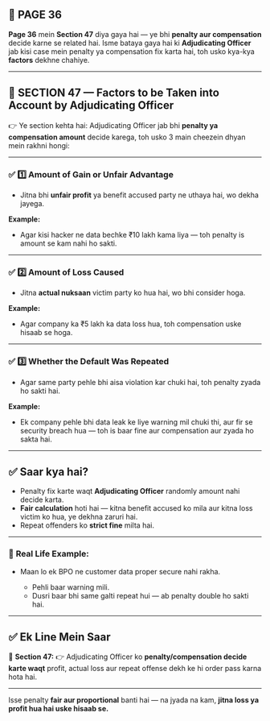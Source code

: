 ## 📄 **PAGE 36**

**Page 36** mein **Section 47** diya gaya hai — ye bhi **penalty aur compensation** decide karne se related hai.
Isme bataya gaya hai ki **Adjudicating Officer** jab kisi case mein penalty ya compensation fix karta hai, toh usko kya-kya **factors** dekhne chahiye.

---

## 🔹 **SECTION 47 — Factors to be Taken into Account by Adjudicating Officer**

👉 Ye section kehta hai:
Adjudicating Officer jab bhi **penalty ya compensation amount** decide karega, toh usko 3 main cheezein dhyan mein rakhni hongi:

---

### ✅ **1️⃣ Amount of Gain or Unfair Advantage**

* Jitna bhi **unfair profit** ya benefit accused party ne uthaya hai, wo dekha jayega.

**Example:**

* Agar kisi hacker ne data bechke ₹10 lakh kama liya — toh penalty is amount se kam nahi ho sakti.

---

### ✅ **2️⃣ Amount of Loss Caused**

* Jitna **actual nuksaan** victim party ko hua hai, wo bhi consider hoga.

**Example:**

* Agar company ka ₹5 lakh ka data loss hua, toh compensation uske hisaab se hoga.

---

### ✅ **3️⃣ Whether the Default Was Repeated**

* Agar same party pehle bhi aisa violation kar chuki hai, toh penalty zyada ho sakti hai.

**Example:**

* Ek company pehle bhi data leak ke liye warning mil chuki thi, aur fir se security breach hua — toh is baar fine aur compensation aur zyada ho sakta hai.

---

## ✅ **Saar kya hai?**

* Penalty fix karte waqt **Adjudicating Officer** randomly amount nahi decide karta.
* **Fair calculation** hoti hai — kitna benefit accused ko mila aur kitna loss victim ko hua, ye dekhna zaruri hai.
* Repeat offenders ko **strict fine** milta hai.

---

### 🧩 **Real Life Example:**

* Maan lo ek BPO ne customer data proper secure nahi rakha.

  * Pehli baar warning mili.
  * Dusri baar bhi same galti repeat hui — ab penalty double ho sakti hai.

---

## ✅ **Ek Line Mein Saar**

📌 **Section 47:**
👉 Adjudicating Officer ko **penalty/compensation decide karte waqt** profit, actual loss aur repeat offense dekh ke hi order pass karna hota hai.

---

Isse penalty **fair aur proportional** banti hai — na jyada na kam, **jitna loss ya profit hua hai uske hisaab se.**
